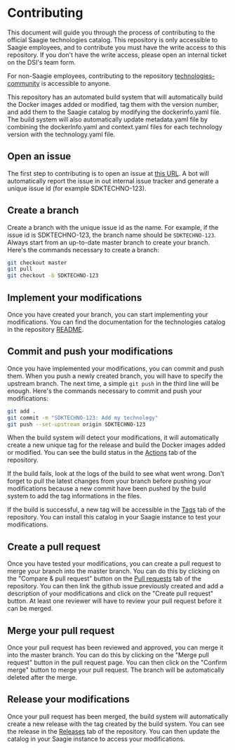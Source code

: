 # Contributing

This document will guide you through the process of contributing to the official Saagie technologies catalog. This repository is only accessible to Saagie employees, and to contribute you must have the write access to this repository. If you don't have the write access, please open an internal ticket on the DSI's team form.

For non-Saagie employees, contributing to the repository [technologies-community](https://github.com/saagie/technologies-community) is accessible to anyone.

This repository has an automated build system that will automatically build the Docker images added or modified, tag them with the version number, and add them to the Saagie catalog by modifying the dockerinfo.yaml file. The build system will also automatically update metadata.yaml file by combining the dockerInfo.yaml and context.yaml files for each technology version with the technology.yaml file.

## Open an issue

The first step to contributing is to open an issue at [this URL](https://github.com/saagie/technologies/issues/new/choose). A bot will automatically report the issue in out internal issue tracker and generate a unique issue id (for example SDKTECHNO-123).

## Create a branch

Create a branch with the unique issue id as the name. For example, if the issue id is SDKTECHNO-123, the branch name should be `SDKTECHNO-123`. Always start from an up-to-date master branch to create your branch. Here's the commands necessary to create a branch:

```bash
git checkout master
git pull
git checkout -b SDKTECHNO-123
```

## Implement your modifications

Once you have created your branch, you can start implementing your modifications. You can find the documentation for the technologies catalog in the repository [README](https://github.com/saagie/technologies/blob/master/README.md).

## Commit and push your modifications

Once you have implemented your modifications, you can commit and push them. When you push a newly created branch, you will have to specify the upstream branch. The next time, a simple `git push` in the third line will be enough. Here's the commands necessary to commit and push your modifications:

```bash
git add .
git commit -m "SDKTECHNO-123: Add my technology"
git push --set-upstream origin SDKTECHNO-123
```

When the build system will detect your modifications, it will automatically create a new unique tag for the release and build the Docker images added or modified. You can see the build status in the [Actions](https://github.com/saagie/technologies/actions) tab of the repository.

If the build fails, look at the logs of the build to see what went wrong. Don't forget to pull the latest changes from your branch before pushing your modifications because a new commit have been pushed by the build system to add the tag informations in the files.

If the build is successful, a new tag will be accessible in the [Tags](https://github.com/saagie/technologies/tags) tab of the repository. You can install this catalog in your Saagie instance to test your modifications.

## Create a pull request

Once you have tested your modifications, you can create a pull request to merge your branch into the master branch. You can do this by clicking on the "Compare & pull request" button on the [Pull requests](https://github.com/saagie/technologies/compare) tab of the repository. You can then link the github issue previously created and add a description of your modifications and click on the "Create pull request" button. At least one reviewer will have to review your pull request before it can be merged.

## Merge your pull request

Once your pull request has been reviewed and approved, you can merge it into the master branch. You can do this by clicking on the "Merge pull request" button in the pull request page. You can then click on the "Confirm merge" button to merge your pull request. The branch will be automatically deleted after the merge.

## Release your modifications

Once your pull request has been merged, the build system will automatically create a new release with the tag created by the build system. You can see the release in the [Releases](https://github.com/saagie/technologies/releases) tab of the repository. You can then update the catalog in your Saagie instance to access your modifications.
